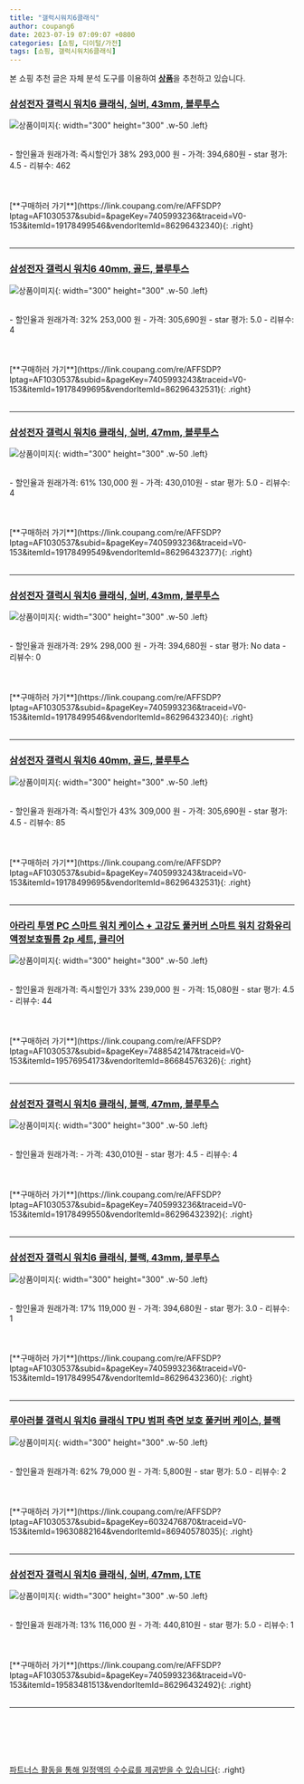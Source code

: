 ```yaml
---
title: "갤럭시워치6클래식"
author: coupang6
date: 2023-07-19 07:09:07 +0800
categories: [쇼핑, 디이털/가전]
tags: [쇼핑, 갤럭시워치6클래식]
---
```


본 쇼핑 추천 글은 자체 분석 도구를 이용하여 [**상품**](https://link.coupang.com/a/bao1ui)을 추천하고 있습니다.

### [삼성전자 갤럭시 워치6 클래식, 실버, 43mm, 블루투스](https://link.coupang.com/re/AFFSDP?lptag=AF1030537&subid=&pageKey=7405993236&traceid=V0-153&itemId=19178499546&vendorItemId=86296432340)

![상품이미지](https://thumbnail10.coupangcdn.com/thumbnails/remote/230x230ex/image/retail/images/6436420386016186-444f5027-fbc6-4bad-a767-99adcc794700.jpg){: width="300" height="300" .w-50 .left}


<br>
- 할인율과 원래가격: 즉시할인가 38%  293,000   원
- 가격: 394,680원
- star 평가: 4.5
- 리뷰수: 462
<br>
<br>
<br>
<br>
[**구매하러 가기**](https://link.coupang.com/re/AFFSDP?lptag=AF1030537&subid=&pageKey=7405993236&traceid=V0-153&itemId=19178499546&vendorItemId=86296432340){: .right}
<br>
<br>

---

### [삼성전자 갤럭시 워치6 40mm, 골드, 블루투스](https://link.coupang.com/re/AFFSDP?lptag=AF1030537&subid=&pageKey=7405993243&traceid=V0-153&itemId=19178499695&vendorItemId=86296432531)

![상품이미지](https://thumbnail9.coupangcdn.com/thumbnails/remote/230x230ex/image/retail/images/586359210520905-2147f4c8-fc08-4dd9-aa2a-648a297d36d3.jpg){: width="300" height="300" .w-50 .left}


<br>
- 할인율과 원래가격: 32%  253,000   원
- 가격: 305,690원
- star 평가: 5.0
- 리뷰수: 4
<br>
<br>
<br>
<br>
[**구매하러 가기**](https://link.coupang.com/re/AFFSDP?lptag=AF1030537&subid=&pageKey=7405993243&traceid=V0-153&itemId=19178499695&vendorItemId=86296432531){: .right}
<br>
<br>

---

### [삼성전자 갤럭시 워치6 클래식, 실버, 47mm, 블루투스](https://link.coupang.com/re/AFFSDP?lptag=AF1030537&subid=&pageKey=7405993236&traceid=V0-153&itemId=19178499549&vendorItemId=86296432377)

![상품이미지](https://thumbnail7.coupangcdn.com/thumbnails/remote/230x230ex/image/retail/images/5896127511385871-f9989411-dcf9-47bc-92be-ae02ca0cf424.jpg){: width="300" height="300" .w-50 .left}


<br>
- 할인율과 원래가격: 61%  130,000   원
- 가격: 430,010원
- star 평가: 5.0
- 리뷰수: 4
<br>
<br>
<br>
<br>
[**구매하러 가기**](https://link.coupang.com/re/AFFSDP?lptag=AF1030537&subid=&pageKey=7405993236&traceid=V0-153&itemId=19178499549&vendorItemId=86296432377){: .right}
<br>
<br>

---

### [삼성전자 갤럭시 워치6 클래식, 실버, 43mm, 블루투스](https://link.coupang.com/re/AFFSDP?lptag=AF1030537&subid=&pageKey=7405993236&traceid=V0-153&itemId=19178499546&vendorItemId=86296432340)

![상품이미지](https://thumbnail10.coupangcdn.com/thumbnails/remote/230x230ex/image/retail/images/6436420386016186-444f5027-fbc6-4bad-a767-99adcc794700.jpg){: width="300" height="300" .w-50 .left}


<br>
- 할인율과 원래가격: 29%  298,000   원
- 가격: 394,680원
- star 평가: No data
- 리뷰수: 0
<br>
<br>
<br>
<br>
[**구매하러 가기**](https://link.coupang.com/re/AFFSDP?lptag=AF1030537&subid=&pageKey=7405993236&traceid=V0-153&itemId=19178499546&vendorItemId=86296432340){: .right}
<br>
<br>

---

### [삼성전자 갤럭시 워치6 40mm, 골드, 블루투스](https://link.coupang.com/re/AFFSDP?lptag=AF1030537&subid=&pageKey=7405993243&traceid=V0-153&itemId=19178499695&vendorItemId=86296432531)

![상품이미지](https://thumbnail9.coupangcdn.com/thumbnails/remote/230x230ex/image/retail/images/586359210520905-2147f4c8-fc08-4dd9-aa2a-648a297d36d3.jpg){: width="300" height="300" .w-50 .left}


<br>
- 할인율과 원래가격: 즉시할인가 43%  309,000   원
- 가격: 305,690원
- star 평가: 4.5
- 리뷰수: 85
<br>
<br>
<br>
<br>
[**구매하러 가기**](https://link.coupang.com/re/AFFSDP?lptag=AF1030537&subid=&pageKey=7405993243&traceid=V0-153&itemId=19178499695&vendorItemId=86296432531){: .right}
<br>
<br>

---

### [아라리 투명 PC 스마트 워치 케이스 + 고강도 풀커버 스마트 워치 강화유리 액정보호필름 2p 세트, 클리어](https://link.coupang.com/re/AFFSDP?lptag=AF1030537&subid=&pageKey=7488542147&traceid=V0-153&itemId=19576954173&vendorItemId=86684576326)

![상품이미지](https://thumbnail9.coupangcdn.com/thumbnails/remote/230x230ex/image/retail/images/1343538994189336-369f3edd-2fa8-46ae-a3a2-a3be8ccba37b.jpg){: width="300" height="300" .w-50 .left}


<br>
- 할인율과 원래가격: 즉시할인가 33%  239,000   원
- 가격: 15,080원
- star 평가: 4.5
- 리뷰수: 44
<br>
<br>
<br>
<br>
[**구매하러 가기**](https://link.coupang.com/re/AFFSDP?lptag=AF1030537&subid=&pageKey=7488542147&traceid=V0-153&itemId=19576954173&vendorItemId=86684576326){: .right}
<br>
<br>

---

### [삼성전자 갤럭시 워치6 클래식, 블랙, 47mm, 블루투스](https://link.coupang.com/re/AFFSDP?lptag=AF1030537&subid=&pageKey=7405993236&traceid=V0-153&itemId=19178499550&vendorItemId=86296432392)

![상품이미지](https://thumbnail8.coupangcdn.com/thumbnails/remote/230x230ex/image/retail/images/5815398008616298-c7cda65d-2b44-4d0f-9b84-388c1d686d7c.jpg){: width="300" height="300" .w-50 .left}


<br>
- 할인율과 원래가격: 
- 가격: 430,010원
- star 평가: 4.5
- 리뷰수: 4
<br>
<br>
<br>
<br>
[**구매하러 가기**](https://link.coupang.com/re/AFFSDP?lptag=AF1030537&subid=&pageKey=7405993236&traceid=V0-153&itemId=19178499550&vendorItemId=86296432392){: .right}
<br>
<br>

---

### [삼성전자 갤럭시 워치6 클래식, 블랙, 43mm, 블루투스](https://link.coupang.com/re/AFFSDP?lptag=AF1030537&subid=&pageKey=7405993236&traceid=V0-153&itemId=19178499547&vendorItemId=86296432360)

![상품이미지](https://thumbnail9.coupangcdn.com/thumbnails/remote/230x230ex/image/retail/images/586610831489451-36f12329-e7a0-4901-a1b9-6089d50072cc.jpg){: width="300" height="300" .w-50 .left}


<br>
- 할인율과 원래가격: 17%  119,000   원
- 가격: 394,680원
- star 평가: 3.0
- 리뷰수: 1
<br>
<br>
<br>
<br>
[**구매하러 가기**](https://link.coupang.com/re/AFFSDP?lptag=AF1030537&subid=&pageKey=7405993236&traceid=V0-153&itemId=19178499547&vendorItemId=86296432360){: .right}
<br>
<br>

---

### [루아러블 갤럭시 워치6 클래식 TPU 범퍼 측면 보호 풀커버 케이스, 블랙](https://link.coupang.com/re/AFFSDP?lptag=AF1030537&subid=&pageKey=6032476870&traceid=V0-153&itemId=19630882164&vendorItemId=86940578035)

![상품이미지](https://thumbnail7.coupangcdn.com/thumbnails/remote/230x230ex/image/retail/images/2023/08/21/14/7/96f40933-4cba-4665-916d-757176d071f0.jpg){: width="300" height="300" .w-50 .left}


<br>
- 할인율과 원래가격: 62%  79,000   원
- 가격: 5,800원
- star 평가: 5.0
- 리뷰수: 2
<br>
<br>
<br>
<br>
[**구매하러 가기**](https://link.coupang.com/re/AFFSDP?lptag=AF1030537&subid=&pageKey=6032476870&traceid=V0-153&itemId=19630882164&vendorItemId=86940578035){: .right}
<br>
<br>

---

### [삼성전자 갤럭시 워치6 클래식, 실버, 47mm, LTE](https://link.coupang.com/re/AFFSDP?lptag=AF1030537&subid=&pageKey=7405993236&traceid=V0-153&itemId=19583481513&vendorItemId=86296432492)

![상품이미지](https://thumbnail6.coupangcdn.com/thumbnails/remote/230x230ex/image/retail/images/586825418875076-8e5bdd5d-ecd9-4e46-92c4-107cb1a7ab4a.jpg){: width="300" height="300" .w-50 .left}


<br>
- 할인율과 원래가격: 13%  116,000   원
- 가격: 440,810원
- star 평가: 5.0
- 리뷰수: 1
<br>
<br>
<br>
<br>
[**구매하러 가기**](https://link.coupang.com/re/AFFSDP?lptag=AF1030537&subid=&pageKey=7405993236&traceid=V0-153&itemId=19583481513&vendorItemId=86296432492){: .right}
<br>
<br>

---
<br><br><br><br><br> [파트너스 활동을 통해 일정액의 수수료를 제공받을 수 있습니다](https://link.coupang.com/a/bao1ui){: .right}